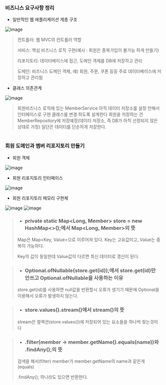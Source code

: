 ### 비즈니스 요구사항 정리

- 일반적인 웹 애플리케이션 계층 구조

![image](https://user-images.githubusercontent.com/114403546/197279755-8cdb7370-7690-4327-a870-ae903d86ef35.png)

> 컨트롤러: 웹 MVC의 컨트롤러 역할
>
>서비스: 핵심 비즈니스 로직 구현(예시 : 회원은 중복가입이 불가능 하게 만들기)
>
>리포지토리: 데이터베이스에 접근, 도메인 객체를 DB에 저장하고 관리
>
>도메인: 비즈니스 도메인 객체, 예) 회원, 주문, 쿠폰 등등 주로 데이터베이스에 저장하고 관리됨

- 클래스 의존관계

![image](https://user-images.githubusercontent.com/114403546/197279985-84b666c7-8ccc-4fa3-83ac-873f5af8d017.png)

> 회원비즈니스 로직에 있는 MemberService
> 아직 데이터 저장소를 설정 안해서 인터페이스로 구현 클래스를 변경 하도록 설계한다
> 회원을 저장하는 건 MemberRepository에 저장예정(데이터 저장소, 즉 DB가 아직 선정되지 않은 상태로 가정)
> 일단은 데이터를 단순하게 저장한다.

#

### 회원 도메인과 멤버 리포지토리 만들기

- 회원 객체

![image](https://user-images.githubusercontent.com/114403546/197400239-ac6cee82-4725-4853-becd-fe827df31188.png)

- 회원 리포지토리 인터페이스

![image](https://user-images.githubusercontent.com/114403546/197400311-a71b5913-080e-496f-972d-e500958bc258.png)

- 회원 리포지토리 메모리 구현체  

![image](https://user-images.githubusercontent.com/114403546/197400392-ce47fe83-5387-494b-9907-4126082b8089.png)
![image](https://user-images.githubusercontent.com/114403546/197400406-ecb1dbe4-2e05-4bd5-be6d-1cb5129df7a8.png)

> - ###  private static Map<Long, Member> store = new HashMap<>();에서 Map<Long, Member>의 뜻
> 
> Map은 Map<Key, Value>으로 이루어져 있다. Key는 고유값이고, Value는 중복이 가능하다. 
> 
> Key의 값이 동일한데 Value값이 다르면 최신 데이터로 갱신이 된다.

> - ### Optional.ofNullable(store.get(id));에서 store.get(id)만 안쓰고 Optional.ofNullable을 사용하는 이유
>
>store.get(id)를 사용하면 null값을 반환할시 오류가 생기기 때문에 Optional을 이용해서 오류가 발생하지 않는다.

> - ### store.values().stream()에서 stream()의 뜻
> 
> stream은 컬렉션(store.values())에 저장되어 있는 요소들을 하나씩 찾는것이다

> - ### .filter(member -> member.getName().equals(name))와 .findAny();의 뜻
> 
> 검색을 해서(filter) member가 member.getName의 name과 같은게(equals)
> 
> .findAny(); 하나라도 있으면 반환한다.


